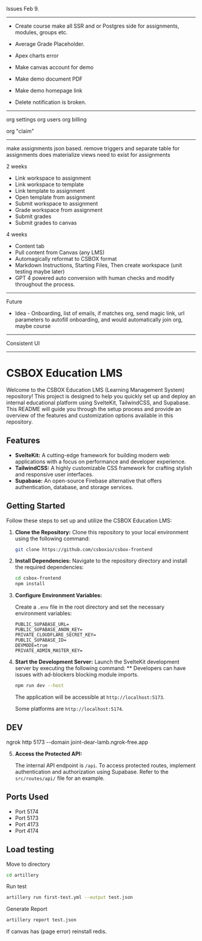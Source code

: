 Issues Feb 9.

-----

- Create course make all SSR and or Postgres side for assignments, modules, groups etc.

- Average Grade Placeholder. 

- Apex charts error

- Make canvas account for demo

- Make demo document PDF

- Make demo homepage link

- Delete notification is broken.

----

org settings
org users
org billing

org "claim"


----

make assignments json based.
remove triggers and separate table for assignments
does materialize views need to exist for assignments

2 weeks
- Link workspace to assignment
- Link workspace to template
- Link template to assignment
- Open template from assignment
- Submit workspace to assignment
- Grade workspace from assignment
- Submit grades
- Submit grades to canvas

4 weeks
- Content tab
- Pull content from Canvas (any LMS)
- Automagically reformat to CSBOX format
- Markdown Instructions, Starting Files, Then create workspace (unit testing maybe later)
- GPT 4 powered auto conversion with human checks and modify throughout the process.

----
Future

- Idea - Onboarding, list of emails, if matches org, send magic link, url parameters to autofill onboarding, and would automatically join org, maybe course

------

Consistent UI

-------


# CSBOX Education LMS

Welcome to the CSBOX Education LMS (Learning Management System) repository! This project is designed to help you quickly set up and deploy an internal educational platform using SvelteKit, TailwindCSS, and Supabase. This README will guide you through the setup process and provide an overview of the features and customization options available in this repository.

## Features

- **SvelteKit:** A cutting-edge framework for building modern web applications with a focus on performance and developer experience.
- **TailwindCSS:** A highly customizable CSS framework for crafting stylish and responsive user interfaces.
- **Supabase:** An open-source Firebase alternative that offers authentication, database, and storage services.

## Getting Started

Follow these steps to set up and utilize the CSBOX Education LMS:

1. **Clone the Repository:** Clone this repository to your local environment using the following command:

   ```bash
   git clone https://github.com/csboxio/csbox-frontend
   ```

2. **Install Dependencies:** Navigate to the repository directory and install the required dependencies:

   ```bash
   cd csbox-frontend
   npm install
   ```

3. **Configure Environment Variables:**

   Create a `.env` file in the root directory and set the necessary environment variables:

   ```env
   PUBLIC_SUPABASE_URL=
   PUBLIC_SUPABASE_ANON_KEY=
   PRIVATE_CLOUDFLARE_SECRET_KEY=
   PUBLIC_SUPABASE_ID=
   DEVMODE=true
   PRIVATE_ADMIN_MASTER_KEY=
   ```

4. **Start the Development Server:** Launch the SvelteKit development server by executing the following command:
   ** Developers can have issues with ad-blockers blocking module imports. 
   ```bash
   npm run dev --host
   ```

   The application will be accessible at `http://localhost:5173`. 
   
   Some platforms are `http://localhost:5174`.

## DEV
ngrok http 5173 --domain joint-dear-lamb.ngrok-free.app

5. **Access the Protected API:**

   The internal API endpoint is `/api`. To access protected routes, implement authentication and authorization using Supabase. Refer to the `src/routes/api/` file for an example.

## Ports Used

- Port 5174
- Port 5173
- Port 4173
- Port 4174


## Load testing

Move to directory

```bash
cd artillery
```

Run test

```bash
artillery run first-test.yml --output test.json
```

Generate Report

```bash 
artillery report test.json
```

If canvas has (page error) reinstall redis.






